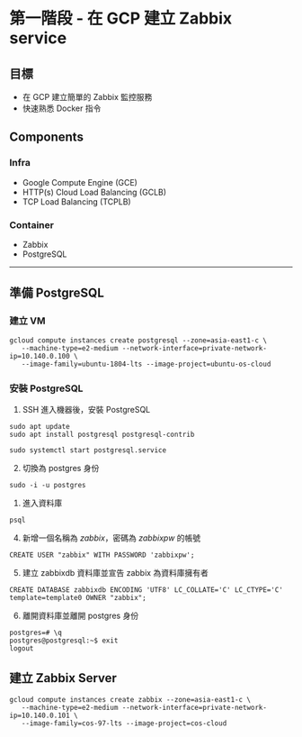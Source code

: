 # 第一階段 - 在 GCP 建立 Zabbix service

## 目標
* 在 GCP 建立簡單的 Zabbix 監控服務
* 快速熟悉 Docker 指令

## Components

### Infra
* Google Compute Engine (GCE)
* HTTP(s) Cloud Load Balancing (GCLB)
* TCP Load Balancing (TCPLB)

### Container
* Zabbix
* PostgreSQL 

---

## 準備 PostgreSQL

### 建立 VM
```
gcloud compute instances create postgresql --zone=asia-east1-c \  
   --machine-type=e2-medium --network-interface=private-network-ip=10.140.0.100 \
   --image-family=ubuntu-1804-lts --image-project=ubuntu-os-cloud   
```

### 安裝 PostgreSQL

1. SSH 進入機器後，安裝 PostgreSQL
```
sudo apt update
sudo apt install postgresql postgresql-contrib

sudo systemctl start postgresql.service

```
2. 切換為 postgres 身份
```
sudo -i -u postgres
```
1. 進入資料庫
```
psql
```
4. 新增一個名稱為 *zabbix*，密碼為 *zabbixpw* 的帳號
```
CREATE USER "zabbix" WITH PASSWORD 'zabbixpw';
```
5. 建立 zabbixdb 資料庫並宣告 zabbix 為資料庫擁有者
```
CREATE DATABASE zabbixdb ENCODING 'UTF8' LC_COLLATE='C' LC_CTYPE='C' template=template0 OWNER "zabbix";
```
6. 離開資料庫並離開 postgres 身份
```
postgres=# \q
postgres@postgresql:~$ exit
logout
```
## 建立 Zabbix Server
```
gcloud compute instances create zabbix --zone=asia-east1-c \
   --machine-type=e2-medium --network-interface=private-network-ip=10.140.0.101 \
   --image-family=cos-97-lts --image-project=cos-cloud
```